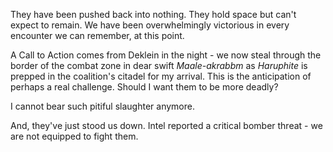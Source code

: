 They have been pushed back into nothing. They hold space but can't expect to remain. We have been overwhelmingly victorious in every encounter we can remember, at this point.

A Call to Action comes from Deklein in the night - we now steal through the border of the combat zone in dear swift *Maale-akrabbm* as *Haruphite* is prepped in the coalition's citadel for my arrival. This is the anticipation of perhaps a real challenge. Should I want them to be more deadly?

I cannot bear such pitiful slaughter anymore.

And, they've just stood us down. Intel reported a critical bomber threat - we are not equipped to fight them.